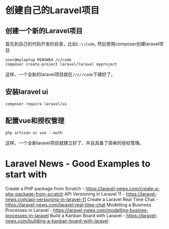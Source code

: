 # 创建自己的Laravel项目

## 创建一个新的Laravel项目
首先到自己的代码开发的目录，比如`C:\\Code`, 然后使用composer创建laravel项目
```
user@mylaptop MINGW64 /c/code
composer create-project laravel/laravel myproject
```

这样，一个全新的laravel项目就在`//c//code`下建好了。  

## 安装laravel ui
```
composer require laravel/ui
```

## 配置vue和授权管理
```
php artisan ui vue --auth
```

这样，一个全新laravel项目就建立好了，并且具备了简单的授权管理。


# Laravel News - Good Examples to start with
Create a PHP package from Scratch - https://laravel-news.com/create-a-php-package-from-scratch
API Versioning in Laravel 11 - https://laravel-news.com/api-versioning-in-laravel-11
Create a Laravel Real Time Chat - https://laravel-news.com/laravel-real-time-chat
Modelling a Business Processes in Laravel - https://laravel-news.com/modelling-busines-processes-in-laravel
Build a Kanban Board with Laravel - https://laravel-news.com/building-a-kanban-board-with-laravel
